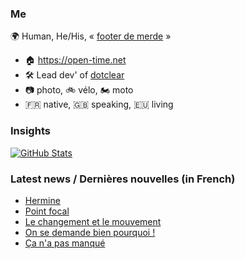 ### Me

🌍 Human, He/His, « [footer de merde](https://open-time.net/post/2013/07/17/La-veritable-histoire-du-Footer-de-merde-) » 
* 🏠 https://open-time.net 
* 🛠️ Lead dev' of [dotclear](https://git.dotclear.org/dev/dotclear)
* 📷 photo, 🚲 vélo, 🏍️ moto 
* 🇫🇷 native, 🇬🇧 speaking, 🇪🇺 living

### Insights

[![GitHub Stats](https://github-readme-stats-sigma-five.vercel.app/api?username=franck-paul)](https://github.com/franck-paul)

### Latest news / Dernières nouvelles (in French)

<!-- BLOG-POST-LIST:START -->
- [Hermine](https://open-time.net/post/2025/08/18/Hermine)
- [Point focal](https://open-time.net/post/2025/08/17/Point-focal)
- [Le changement et le mouvement](https://open-time.net/post/2025/08/16/Le-changement-et-le-mouvement)
- [On se demande bien pourquoi !](https://open-time.net/post/2025/08/15/On-se-demande-bien-pourquoi-)
- [Ça n&#39;a pas manqué](https://open-time.net/post/2025/08/14/Ca-n-a-pas-manque)
<!-- BLOG-POST-LIST:END -->
